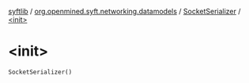 [syftlib](../../index.md) / [org.openmined.syft.networking.datamodels](../index.md) / [SocketSerializer](index.md) / [&lt;init&gt;](./-init-.md)

# &lt;init&gt;

`SocketSerializer()`